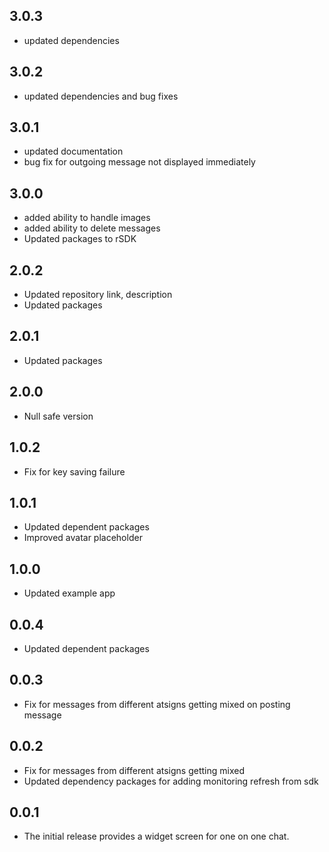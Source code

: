 ## 3.0.3
- updated dependencies
## 3.0.2
- updated dependencies and bug fixes

## 3.0.1
- updated documentation
- bug fix for outgoing message not displayed immediately

## 3.0.0
- added ability to handle images
- added ability to delete messages
- Updated packages to rSDK

## 2.0.2
- Updated repository link, description
- Updated packages

## 2.0.1
- Updated packages

## 2.0.0
- Null safe version

## 1.0.2
- Fix for key saving failure

## 1.0.1
- Updated dependent packages
- Improved avatar placeholder

## 1.0.0
- Updated example app

## 0.0.4
- Updated dependent packages

## 0.0.3
- Fix for messages from different atsigns getting mixed on posting message

## 0.0.2
- Fix for messages from different atsigns getting mixed
- Updated dependency packages for adding monitoring refresh from sdk

## 0.0.1
- The initial release provides a widget screen for one on one chat.
